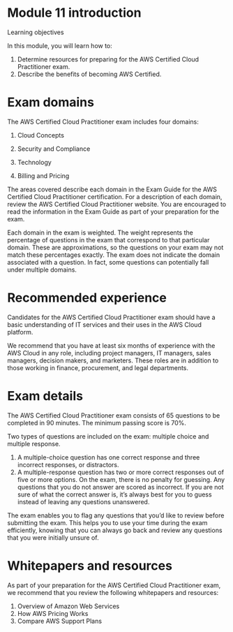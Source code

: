 # Module 11 introduction
Learning objectives

In this module, you will learn how to:

1. Determine resources for preparing for the AWS Certified Cloud Practitioner exam.
2. Describe the benefits of becoming AWS Certified.

# Exam domains

The AWS Certified Cloud Practitioner exam includes four domains:


1. Cloud Concepts

2. Security and Compliance

3. Technology

4. Billing and Pricing

The areas covered describe each domain in the Exam Guide for the AWS Certified Cloud Practitioner certification. For a description of each domain, review the AWS Certified Cloud Practitioner website. You are encouraged to read the information in the Exam Guide as part of your preparation for the exam.

Each domain in the exam is weighted. The weight represents the percentage of questions in the exam that correspond to that particular domain. These are approximations, so the questions on your exam may not match these percentages exactly. The exam does not indicate the domain associated with a question. In fact, some questions can potentially fall under multiple domains.

# Recommended experience

Candidates for the AWS Certified Cloud Practitioner exam should have a basic understanding of IT services and their uses in the AWS Cloud platform. 

We recommend that you have at least six months of experience with the AWS Cloud in any role, including project managers, IT managers, sales managers, decision makers, and marketers. These roles are in addition to those working in finance, procurement, and legal departments.

# Exam details

The AWS Certified Cloud Practitioner exam consists of 65 questions to be completed in 90 minutes. The minimum passing score is 70%.

Two types of questions are included on the exam: multiple choice and multiple response.

1. A multiple-choice question has one correct response and three incorrect responses, or distractors.
2. A multiple-response question has two or more correct responses out of five or more options.
On the exam, there is no penalty for guessing. Any questions that you do not answer are scored as incorrect. If you are not sure of what the correct answer is, it’s always best for you to guess instead of leaving any questions unanswered.

The exam enables you to flag any questions that you’d like to review before submitting the exam. This helps you to use your time during the exam efficiently, knowing that you can always go back and review any questions that you were initially unsure of.

# Whitepapers and resources

As part of your preparation for the AWS Certified Cloud Practitioner exam, we recommend that you review the following whitepapers and resources:

1. Overview of Amazon Web Services
2. How AWS Pricing Works
3. Compare AWS Support Plans

